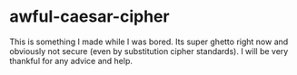 # awful-caesar-cipher
This is something I made while I was bored. Its super ghetto right now and obviously not secure (even by substitution cipher standards).
I will be very thankful for any advice and help.
